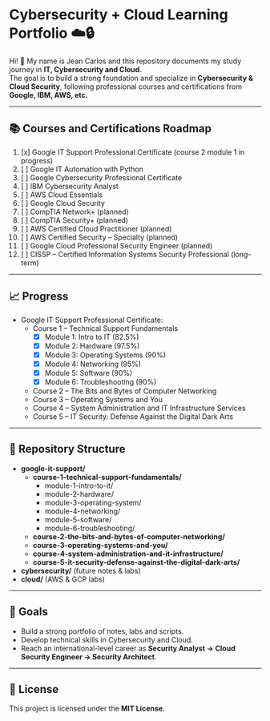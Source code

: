 # Cybersecurity + Cloud Learning Portfolio ☁️🔒

Hi! 👋 My name is Jean Carlos and this repository documents my study journey in **IT, Cybersecurity and Cloud**.  
The goal is to build a strong foundation and specialize in **Cybersecurity & Cloud Security**, following professional courses and certifications from **Google, IBM, AWS, etc.**

---

## 📚 Courses and Certifications Roadmap

1. [x] Google IT Support Professional Certificate (course 2 module 1 in progress)
2. [ ] Google IT Automation with Python
3. [ ] Google Cybersecurity Professional Certificate
4. [ ] IBM Cybersecurity Analyst
5. [ ] AWS Cloud Essentials
6. [ ] Google Cloud Security
7. [ ] CompTIA Network+ (planned)
8. [ ] CompTIA Security+ (planned)
9. [ ] AWS Certified Cloud Practitioner (planned)
10. [ ] AWS Certified Security – Specialty (planned)
11. [ ] Google Cloud Professional Security Engineer (planned)
12. [ ] CISSP – Certified Information Systems Security Professional (long-term)


---

## 📈 Progress

- Google IT Support Professional Certificate:
  - Course 1 – Technical Support Fundamentals
    - [x] Module 1: Intro to IT (82.5%)
    - [x] Module 2: Hardware (97.5%)
    - [x] Module 3: Operating Systems (90%)
    - [x] Module 4: Networking (95%)
    - [x] Module 5: Software (90%)
    - [x] Module 6: Troubleshooting (90%)
  - Course 2 – The Bits and Bytes of Computer Networking
  - Course 3 – Operating Systems and You
  - Course 4 – System Administration and IT Infrastructure Services
  - Course 5 – IT Security: Defense Against the Digital Dark Arts

---

## 📂 Repository Structure

- **google-it-support/**
  - **course-1-technical-support-fundamentals/**
    - module-1-intro-to-it/
    - module-2-hardware/
    - module-3-operating-system/
    - module-4-networking/
    - module-5-software/
    - module-6-troubleshooting/
  - **course-2-the-bits-and-bytes-of-computer-networking/**
  - **course-3-operating-systems-and-you/**
  - **course-4-system-administration-and-it-infrastructure/**
  - **course-5-it-security-defense-against-the-digital-dark-arts/**
- **cybersecurity/** (future notes & labs)
- **cloud/** (AWS & GCP labs)

---

## 🚀 Goals

- Build a strong portfolio of notes, labs and scripts.
- Develop technical skills in Cybersecurity and Cloud.
- Reach an international-level career as **Security Analyst → Cloud Security Engineer → Security Architect**.

---

## 📜 License

This project is licensed under the **MIT License**.
